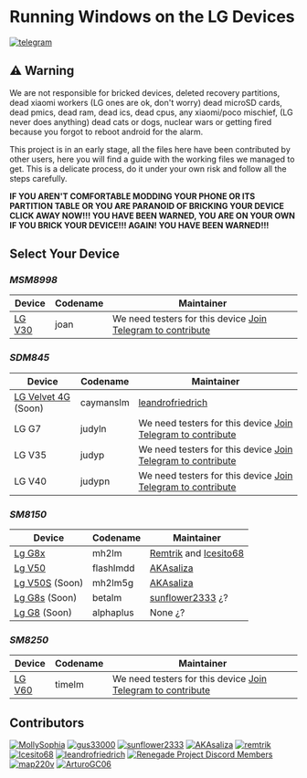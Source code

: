 # Running Windows on the LG Devices
[![telegram](https://img.shields.io/badge/chat-telegram-brightgreen.svg?logo=telegram&style=flat-square)](https://t.me/lgedevices)


## ⚠️ Warning
We are not responsible for bricked devices, deleted recovery partitions, dead xiaomi workers (LG ones are ok, don't worry) dead microSD cards, dead pmics, dead ram, dead ics, dead cpus, any xiaomi/poco mischief, (LG never does anything) dead cats or dogs, nuclear wars or getting fired because you forgot to reboot android for the alarm.

This project is in an early stage, all the files here have been contributed by other users, here you will find a guide with the working files we managed to get. This is a delicate process, do it under your own risk and follow all the steps carefully.

**IF YOU AREN'T COMFORTABLE MODDING YOUR PHONE OR ITS PARTITION TABLE OR YOU ARE PARANOID OF BRICKING YOUR DEVICE CLICK AWAY NOW!!! YOU HAVE BEEN WARNED, YOU ARE ON YOUR OWN IF YOU BRICK YOUR DEVICE!!! AGAIN! YOU HAVE BEEN WARNED!!!**


## Select Your Device

### *MSM8998*

| Device                    | Codename              | Maintainer                                         |
|---------------------------|-----------------------|----------------------------------------------------|
| [LG V30](guides/joan/README.md)             | joan                    | We need testers for this device [Join Telegram to contribute](https://t.me/lgedevices) |

### *SDM845*
| Device                              | Codename  | Maintainer                                                                                   |
|-------------------------------------|-----------|----------------------------------------------------------------------------------------------|
| [LG Velvet 4G](guides/caymanslm/README.md) (Soon) | caymanslm | [leandrofriedrich](https://github.com/leandrofriedrich)                                       |
| LG G7                               | judyln    | We need testers for this device [Join Telegram to contribute](https://t.me/lgedevices)        |
| LG V35                              | judyp     | We need testers for this device [Join Telegram to contribute](https://t.me/lgedevices)        |
| LG V40                              | judypn    | We need testers for this device [Join Telegram to contribute](https://t.me/lgedevices)        |



### *SM8150*


| Device                    | Codename              | Maintainer                                         |
|---------------------------|-----------------------|----------------------------------------------------|
| [Lg G8x](guides/mh2lm/README.md)                 | mh2lm                    | [Remtrik](https://github.com/remtrik) and [Icesito68](https://github.com/Icesito68)  |
| [Lg V50](guides/flashlmdd/README.md)                 | flashlmdd                    | [AKAsaliza](https://github.com/AKAsaliza) |
| [Lg V50S](guides/mh2lm5g/README.md)  (Soon)               | mh2lm5g                    | [AKAsaliza](https://github.com/AKAsaliza) |
| [Lg G8s](guides/mh2lm5g/README.md)  (Soon)               | betalm                    | [sunflower2333](https://github.com/sunflower2333) ¿? |
| [Lg G8](guides/alphaplus/README.md)  (Soon)               | alphaplus                    | None ¿? |




### *SM8250*
| Device                    | Codename              | Maintainer                                         |
|---------------------------|-----------------------|----------------------------------------------------|
| [LG V60](guides/timelm/README.md)             | timelm                    | We need testers for this device [Join Telegram to contribute](https://t.me/lgedevices) |

## Contributors
[<img alt="MollySophia" src="https://images.weserv.nl/?url=https://avatars.githubusercontent.com/u/20746884?v=4&w=45&fit=cover&mask=circle&maxage=7d" />](https://github.com/MollySophia)
[<img alt="gus33000" src="https://images.weserv.nl/?url=https://avatars.githubusercontent.com/u/3755345?v=4&w=45&fit=cover&mask=circle&maxage=7d" />](https://github.com/gus33000)
[<img alt="sunflower2333" src="https://images.weserv.nl/?url=https://avatars.githubusercontent.com/u/54024877?v=4&w=45&fit=cover&mask=circle&maxage=7d" />](https://github.com/sunflower2333)
[<img alt="AKAsaliza" src="https://images.weserv.nl/?url=https://avatars.githubusercontent.com/u/33549290?v=4&w=45&fit=cover&mask=circle&maxage=7d" />](https://github.com/AKAsaliza)
[<img alt="remtrik" src="https://images.weserv.nl/?url=https://avatars.githubusercontent.com/u/69907487?v=4&w=45&fit=cover&mask=circle&maxage=7d" />](https://github.com/remtrik)
[<img alt="Icesito68" src="https://images.weserv.nl/?url=https://avatars.githubusercontent.com/u/113939920?v=4&w=45&fit=cover&mask=circle&maxage=7d" />](https://github.com/Icesito68)
[<img alt="leandrofriedrich " src="https://images.weserv.nl/?url=https://avatars.githubusercontent.com/u/58913672?v=4&w=45&fit=cover&mask=circle&maxage=7d" />](https://github.com/leandrofriedrich)
[<img alt="Renegade Project Discord Members" src="https://images.weserv.nl/?url=https://cdn.discordapp.com/icons/736563593058713690/68f67bfddf4390b11effc99917b16338.webp?size=256&w=45&fit=cover&mask=circle&maxage=7d" />](https://discord.gg/XXBWfag)
[<img alt="map220v" src="https://images.weserv.nl/?url=https://avatars.githubusercontent.com/u/14368485?v=4&w=45&fit=cover&mask=circle&maxage=7d" />](https://github.com/map220v)
[<img alt="ArturoGC06" src="https://images.weserv.nl/?url=https://avatars.githubusercontent.com/u/76574534?v=4&w=45&fit=cover&mask=circle&maxage=7d" />](https://github.com/ArturoGC06)








